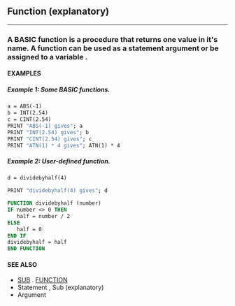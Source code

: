 ## Function (explanatory)
---

### A BASIC function is a procedure that returns one value in it's name. A function can be used as a statement argument or be assigned to a variable .

#### EXAMPLES
##### Example 1: Some BASIC functions.
```vb
a = ABS(-1)
b = INT(2.54)
c = CINT(2.54)
PRINT "ABS(-1) gives"; a
PRINT "INT(2.54) gives"; b
PRINT "CINT(2.54) gives"; c
PRINT "ATN(1) * 4 gives"; ATN(1) * 4
```
  
##### Example 2: User-defined function.
```vb
d = dividebyhalf(4)

PRINT "dividebyhalf(4) gives"; d

FUNCTION dividebyhalf (number)
IF number <> 0 THEN
   half = number / 2
ELSE
   half = 0
END IF
dividebyhalf = half
END FUNCTION
```
  


#### SEE ALSO
* [SUB](./SUB.md) . [FUNCTION](./FUNCTION.md)
* Statement , Sub (explanatory)
* Argument

